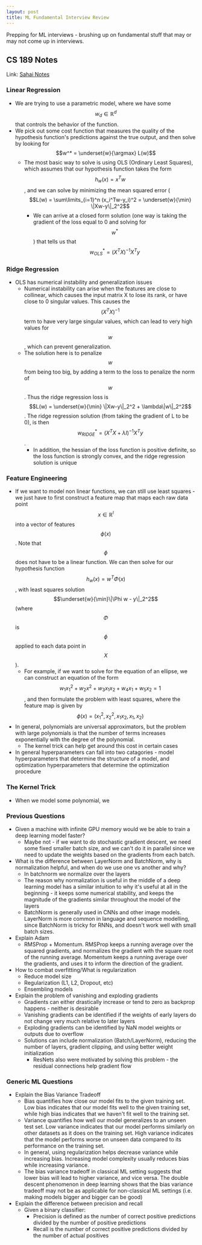 ```yaml
---
layout: post
title: ML Fundamental Interview Review
---
```

Prepping for ML interviews - brushing up on fundamental stuff that may or may not come up in interviews.

## CS 189 Notes
Link: [Sahai Notes](https://www.eecs189.org/notes/) 
$$\DeclareMathOperator*{\argmin}{argmin}
\DeclareMathOperator*{\argmax}{argmax}$$


### Linear Regression
* We are trying to use a parametric model, where we have some $$w_d \in \mathbb{R}^d$$ that controls the behavior of the function. 
* We pick out some cost function that measures the quality of the hypothesis function's predictions against the true output, and then solve by looking for $$w^* = \underset{w}{\argmax} L(w)$$
    * The most basic way to solve is using OLS (Ordinary Least Squares), which assumes that our hypothesis function takes the form $$h_w(x) = x^Tw$$, and we can solve by minimizing the mean squared error ($$L(w) = \sum\limits_{i=1}^n (x_i^Tw-y_i)^2 = \underset{w}{\min} \|Xw-y\|_2^2$$
        * We can arrive at a closed form solution (one way is taking the gradient of the loss equal to 0 and solving for $$w^*$$) that tells us that $$w^*_{OLS} = (X^TX)^{-1}X^Ty$$

### Ridge Regression
* OLS has numerical instability and generalization issues
    * Numerical instability can arise when the features are close to collinear, which causes the input matrix X to lose its rank, or have close to 0 singular values. This causes the $$(X^TX)^{-1}$$ term to have very large singular values, which can lead to very high values for $$w$$, which can prevent generalization.
    * The solution here is to penalize $$w$$ from being too big, by adding a term to the loss to penalize the norm of $$w$$. Thus the ridge regression loss is $$L(w) = \underset{w}{\min} \|Xw-y\|_2^2 + \lambda\|w\|_2^2$$. The ridge regression solution (from taking the gradient of L to be 0), is then $$w^*_{RIDGE} = (X^TX + \lambda I)^{-1}X^Ty$$.
        * In addition, the hessian of the loss function is positive definite, so the loss function is strongly convex, and the ridge regression solution is unique

### Feature Engineering
* If we want to model non linear functions, we can still use least squares - we just have to first construct a feature map that maps each raw data point $$x \in \mathbb{R}^l$$ into a vector of features $$\phi(x)$$. Note that $$\phi$$ does not have to be a linear function. We can then solve for our hypothesis function $$h_w(x) = w^T\Phi(x)$$, with least squares solution $$\underset{w}{\min}\|\Phi w - y\|_2^2$$ (where $$\Phi$$ is $$\phi$$ applied to each data point in $$X$$).
    * For example, if we want to solve for the equation of an ellipse, we can construct an equation of the form $$w_1 x_1^2 + w_2 x^2 + w_3 x_1 x_2 + w_4x_1 + w_5x_2 = 1$$, and then formulate the problem with least squares, where the feature map is given by $$\phi(x) = (x_1^2, x_2^2, x_1x_2, x_1, x_2)$$
* In general, polynomials are universal approximators, but the problem with large polynomials is that the number of terms increases exponentially with the degree of the polynomial.
    * The kernel trick can help get around this cost in certain cases
* In general hyperparameters can fall into two catagories - model hyperparameters that determine the structure of a model, and optimization hyperparameters that determine the optimization procedure

### The Kernel Trick
* When we model some polynomial, we 


### Previous Questions
* Given a machine with infinite GPU memory would we be able to train a deep learning model faster?
    * Maybe not - if we want to do stochastic gradient descent, we need some fixed smaller batch size, and we can't do it in parallel since we need to update the weights based on the gradients from each batch. 
* What is the difference between LayerNorm and BatchNorm, why is normalization helpful, and when do we use one vs another and why?
    * In batchnorm we normalize over the layers 
    * The reason why normalization is useful in the middle of a deep learning model has a similar intuition to why it's useful at all in the beginning - it keeps some numerical stability, and keeps the magnitude of the gradients similar throughout the model of the layers
    * BatchNorm is generally used in CNNs and other image models. LayerNorm is more common in language and sequence modelling, since BatchNorm is tricky for RNNs, and doesn't work well with small batch sizes.
* Explain Adam
    * RMSProp + Momentum. RMSProp keeps a running average over the squared gradients, and normalizes the gradient with the square root of the running average. Momentum keeps a running average over the gradients, and uses it to inform the direction of the gradient.
* How to combat overfitting/What is regularization
    * Reduce model size
    * Regularization (L1, L2, Dropout, etc)
    * Ensembling models
* Explain the problem of vanishing and exploding gradients
    * Gradients can either drastically increase or tend to zero as backprop happens - neither is desirable
    * Vanishing gradients can be identified if the weights of early layers do not change very much relative to later layers
    * Exploding gradients can be identified by NaN model weights or outputs due to overflow
    * Solutions can include normalization (Batch/LayerNorm), reducing the number of layers, gradient clipping, and using better weight initialization
        * ResNets also were motivated by solving this problem - the residual connections help gradient flow

### Generic ML Questions
* Explain the Bias Variance Tradeoff
    * Bias quantifies how close our model fits to the given training set. Low bias indicates that our model fits well to the given training set, while high bias indicates that we haven't fit well to the training set.
    * Variance quantifies how well our model generalizes to an unseen test set. Low variance indicates that our model performs similarly on other datasets as it does on the training set. High variance indicates that the model performs worse on unseen data compared to its performance on the training set.
    * In general, using regularization helps decrease variance while increasing bias. Increasing model complexity usually reduces bias while increasing variance.
    * The bias variance tradeoff in classical ML setting suggests that lower bias will lead to higher variance, and vice versa. The double descent phenomenon in deep learning shows that the bias variance tradeoff may not be as applicable for non-classical ML settings (i.e. making models bigger and bigger can be good)
* Explain the difference between precision and recall
    * Given a binary classifier:
        * Precision is defined as the number of correct positive predictions divided by the number of positive predictions
        * Recall is the number of correct positive predictions divided by the number of actual positives
